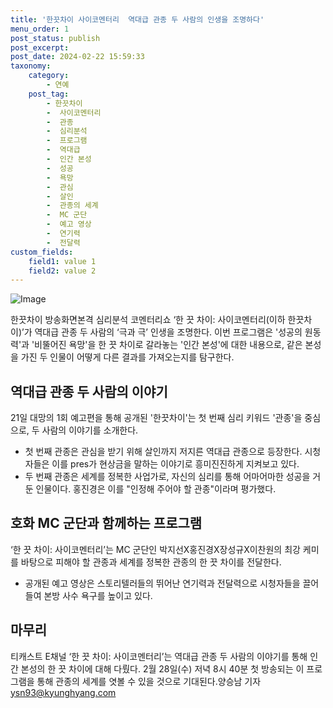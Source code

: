 ```yaml
---
title: '한끗차이 사이코멘터리  역대급 관종 두 사람의 인생을 조명하다'
menu_order: 1
post_status: publish
post_excerpt: 
post_date: 2024-02-22 15:59:33
taxonomy:
    category:
        - 연예
    post_tag:
        - 한끗차이
        -  사이코멘터리
        -  관종
        -  심리분석
        -  프로그램
        -  역대급
        -  인간 본성
        -  성공
        -  욕망
        -  관심
        -  살인
        -  관종의 세계
        -  MC 군단
        -  예고 영상
        -  연기력
        -  전달력
custom_fields:
    field1: value 1
    field2: value 2
---
```


![Image](https://mimgnews.pstatic.net/image/144/2024/02/21/0000944604_001_20240221131401248.jpg?type=w540)

한끗차이 방송화면본격 심리분석 코멘터리쇼 ‘한 끗 차이: 사이코멘터리(이하 한끗차이)’가 역대급 관종 두 사람의 ‘극과 극’ 인생을 조명한다. 이번 프로그램은 '성공의 원동력'과 '비뚤어진 욕망'을 한 끗 차이로 갈라놓는 '인간 본성'에 대한 내용으로, 같은 본성을 가진 두 인물이 어떻게 다른 결과를 가져오는지를 탐구한다.
## 역대급 관종 두 사람의 이야기
21일 대망의 1회 예고편을 통해 공개된 '한끗차이'는 첫 번째 심리 키워드 '관종'을 중심으로, 두 사람의 이야기를 소개한다. 
- 첫 번째 관종은 관심을 받기 위해 살인까지 저지른 역대급 관종으로 등장한다. 시청자들은 이를 pres가 현상금을 말하는 이야기로 흥미진진하게 지켜보고 있다.
- 두 번째 관종은 세계를 정복한 사업가로, 자신의 심리를 통해 어마어마한 성공을 거둔 인물이다. 홍진경은 이를 "인정해 주어야 할 관종"이라며 평가했다.
## 호화 MC 군단과 함께하는 프로그램
‘한 끗 차이: 사이코멘터리’는 MC 군단인 박지선X홍진경X장성규X이찬원의 최강 케미를 바탕으로 피해야 할 관종과 세계를 정복한 관종의 한 끗 차이를 전달한다. 
- 공개된 예고 영상은 스토리텔러들의 뛰어난 연기력과 전달력으로 시청자들을 끌어들여 본방 사수 욕구를 높이고 있다.
## 마무리
티캐스트 E채널 ‘한 끗 차이: 사이코멘터리’는 역대급 관종 두 사람의 이야기를 통해 인간 본성의 한 끗 차이에 대해 다뤘다. 2월 28일(수) 저녁 8시 40분 첫 방송되는 이 프로그램을 통해 관종의 세계를 엿볼 수 있을 것으로 기대된다.양승남 기자 ysn93@kyunghyang.com
